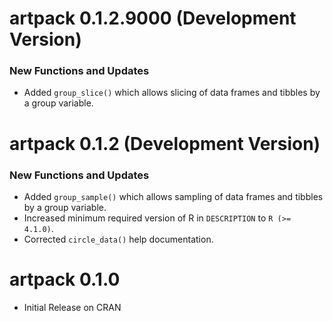 # artpack 0.1.2.9000 (Development Version)
### **New Functions and Updates**
* Added `group_slice()` which allows slicing of data frames and tibbles by a group variable.

# artpack 0.1.2 (Development Version)
### **New Functions and Updates**
* Added `group_sample()` which allows sampling of data frames and tibbles by a group variable.
* Increased minimum required version of R in `DESCRIPTION` to `R (>= 4.1.0)`.
* Corrected `circle_data()` help documentation.

# artpack 0.1.0

* Initial Release on CRAN
